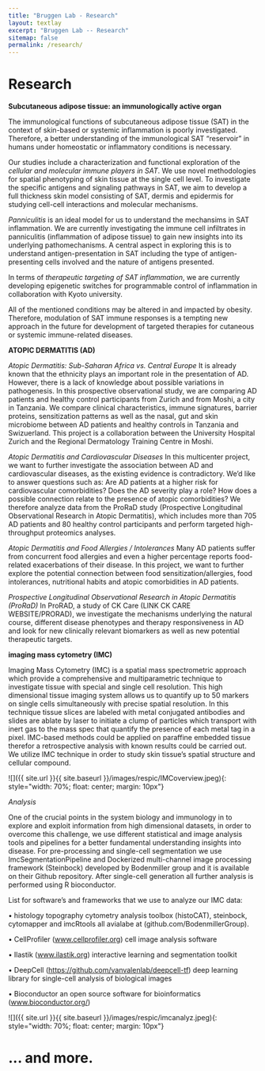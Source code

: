 ```yaml
---
title: "Bruggen Lab - Research"
layout: textlay
excerpt: "Bruggen Lab -- Research"
sitemap: false
permalink: /research/
---
```


# Research

**Subcutaneous adipose tissue: an immunologically active organ**

The immunological functions of subcutaneous adipose tissue (SAT) in the context of skin-based or systemic inflammation is poorly investigated. Therefore, a better understanding of the immunological SAT “reservoir” in humans under homeostatic or inflammatory conditions is necessary.

Our studies include a characterization and functional exploration of the *cellular and molecular immune players in SAT*. We use novel methodologies for spatial phenotyping of skin tissue at the single cell level. To investigate the specific antigens and signaling pathways in SAT, we aim to develop a full thickness skin model consisting of SAT, dermis and epidermis for studying cell-cell interactions and molecular mechanisms.

*Panniculitis* is an ideal model for us to understand the mechansims in SAT inflammation. We are currently investigating the immune cell infiltrates in panniculitis (inflammation of adipose tissue) to gain new insights into its underlying pathomechanisms. A central aspect in exploring this is to understand antigen-presentation in SAT including the type of antigen-presenting cells involved and the nature of antigens presented.

In terms of *therapeutic targeting of SAT inflammation*, we are currently developing epigenetic switches for programmable control of inflammation in collaboration with Kyoto university.

All of the mentioned conditions may be altered in and impacted by obesity. Therefore, modulation of SAT immune responses is a tempting new approach in the future for development of targeted therapies for cutaneous or systemic immune-related diseases.


**ATOPIC DERMATITIS (AD)**

*Atopic Dermatitis: Sub-Saharan Africa vs. Central Europe*
It is already known that the ethnicity plays an important role in the presentation of AD. However, there is a lack of knowledge about possible variations in pathogenesis. In this prospective observational study, we are comparing AD patients and healthy control participants from Zurich and from Moshi, a city in Tanzania. We compare clinical characteristics, immune signatures, barrier proteins, sensitization patterns as well as the nasal, gut and skin microbiome between AD patients and healthy controls in Tanzania and Swizuerland. This project is a collaboration between the University Hospital Zurich and the Regional Dermatology Training Centre in Moshi.

*Atopic Dermatitis and Cardiovascular Diseases*
In this multicenter project, we want to further investigate the association between AD  and cardiovascular diseases, as the existing evidence is contradictory. We’d like to answer questions such as: Are AD patients at a higher risk for cardiovascular comorbidities? Does the AD severity play a role? How does a possible connection relate to the presence of atopic comorbidities? We therefore analyze data from the ProRaD study (Prospective Longitudinal Observational Research in Atopic Dermatitis), which includes more than 705 AD patients and 80 healthy control participants and perform targeted high-throughput proteomics analyses. 

*Atopic Dermatitis and Food Allergies / Intolerances*
Many AD patients suffer from concurrent food allergies and even a higher percentage reports food-related exacerbations of their disease. In this project, we want to further explore the potential connection between food sensitization/allergies, food intolerances, nutritional habits and atopic comorbidities in AD patients.

*Prospective Longitudinal Observational Research in Atopic Dermatitis (ProRaD)*
In ProRAD, a study of CK Care (LINK CK CARE WEBSITE/PRORAD), we investigate the mechanisms underlying the natural course, different disease phenotypes and therapy responsiveness in AD and look for new clinically relevant biomarkers as well as new potential therapeutic targets.


**imaging mass cytometry (IMC)**

Imaging Mass Cytometry (IMC) is a spatial mass spectrometric approach which provide a comprehensive and multiparametric technique to investigate tissue with special and single cell resolution. This high dimensional tissue imaging system allows us to quantify up to 50 markers on single cells simultaneously with precise spatial resolution. In this technique tissue slices are labeled with metal conjugated antibodies and slides are ablate by laser to initiate a clump of particles which transport with inert gas to the mass spec that quantify the presence of each metal tag in a pixel. IMC-based methods could be applied on paraffine embedded tissue therefor a retrospective analysis with known results could be carried out. We utilize IMC technique in order to study skin tissue’s spatial structure and cellular compound.

![]({{ site.url }}{{ site.baseurl }}/images/respic/IMCoverview.jpeg){: style="width: 70%; float: center; margin: 10px"}


*Analysis*

One of the crucial points in the system biology and immunology in to explore and exploit information from high dimensional datasets, in order to overcome this challenge, we use different statistical and image analysis tools and pipelines for a better fundamental understanding insights into disease. For pre-processing and single-cell segmentation we use ImcSegmentationPipeline and Dockerized multi-channel image processing framework (Steinbock) developed by Bodenmiller group and it is available on their Github repository. After single-cell generation all further analysis is performed using R bioconductor. 

List for software’s and frameworks that we use to analyze our IMC data:

•	histology topography cytometry analysis toolbox (histoCAT), steinbock, cytomapper and imcRtools all avialabe at  (github.com/BodenmillerGroup).

•	CellProfiler (www.cellprofiler.org) cell image analysis software

•	Ilastik (www.ilastik.org) interactive learning and segmentation toolkit

•	DeepCell (https://github.com/vanvalenlab/deepcell-tf) deep learning library for single-cell analysis of biological images

•	Bioconductor an open source software for bioinformatics (www.bioconductor.org/)


![]({{ site.url }}{{ site.baseurl }}/images/respic/imcanalyz.jpeg){: style="width: 70%; float: center; margin: 10px"}


# ... and more.
